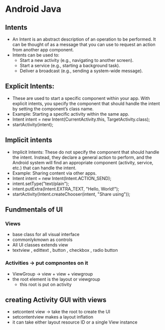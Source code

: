 # Android Java

## Intents
- An Intent is an abstract description of an operation to be performed. It can be thought of as a message that you can use to request an action from another app component.
- Intents can be used to:
	- Start a new activity (e.g., navigating to another screen).
	- Start a service (e.g., starting a background task).
	- Deliver a broadcast (e.g., sending a system-wide message).


## Explicit Intents: 
- These are used to start a specific component within your app. With explicit intents, you specify the component that should handle the intent by setting the component’s class name.
- Example: Starting a specific activity within the same app.
- Intent intent = new Intent(CurrentActivity.this, TargetActivity.class);
- startActivity(intent);

## Implicit intents
- Implicit Intents: These do not specify the component that should handle the intent. Instead, they declare a general action to perform, and the Android system will find an appropriate component (activity, service, etc.) that can handle the intent.
- Example: Sharing content via other apps.
- Intent intent = new Intent(Intent.ACTION_SEND);
- intent.setType("text/plain");
- intent.putExtra(Intent.EXTRA_TEXT, "Hello, World!");
- startActivity(Intent.createChooser(intent, "Share using"));



## Fundmentals of UI

### Views 
- base class for all visual interface
- commonlykmown as controls
- All UI classes extends view
- textview , edittext , button , checkbox , radio button

### Activities -> put compnontes on it
- ViewGroup -> view + view + viewgroup
- the root element is the layout or viewgroup
	- this root is put on activity

## creating Activity GUI with views
- setcontent view -> take the root to create the UI
- setcontentview makes a layout inflation
- it can take either layout resource ID or a single View instance













